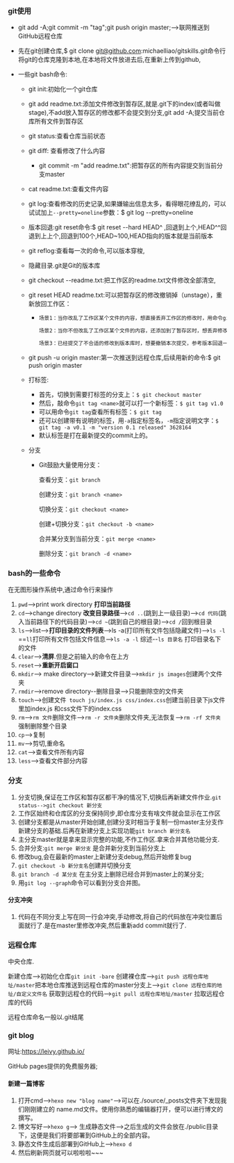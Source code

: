 ### git使用

+ git add -A;git commit -m "tag";git push origin master;-->联网推送到GitHub远程仓库
+ 先在git创建仓库,$ git clone git@github.com:michaelliao/gitskills.git命令行将git的仓库克隆到本地,在本地将文件放进去后,在重新上传到github,


+ 一些git bash命令:

  + git init:初始化一个git仓库

  + git add readme.txt:添加文件修改到暂存区,就是.git下的index(或者叫做stage),不add放入暂存区的修改都不会提交到分支,git add -A;提交当前仓库所有文件到暂存区

  + git status:查看仓库当前状态

  + git diff: 查看修改了什么内容

    + git commit -m "add readme.txt":把暂存区的所有内容提交到当前分支master

  + cat readme.txt:查看文件内容

  + git log:查看修改的历史记录,如果嫌输出信息太多，看得眼花缭乱的，可以试试加上`--pretty=oneline`参数：$ git log --pretty=oneline

  +  版本回退:git reset命令:$ git reset --hard HEAD^ ,回退到上个,HEAD^^回退到上上个,回退到100个,HEAD~100,HEAD指向的版本就是当前版本

  + git reflog:查看每一次的命令,可以版本穿梭,

  + 隐藏目录.git是Git的版本库

  + git checkout --readme.txt:把工作区的readme.txt文件修改全部清空,

  + git reset HEAD readme.txt:可以把暂存区的修改撤销掉（unstage），重新放回工作区：

    + ```tex
      场景1：当你改乱了工作区某个文件的内容，想直接丢弃工作区的修改时，用命令git checkout -- file。

      场景2：当你不但改乱了工作区某个文件的内容，还添加到了暂存区时，想丢弃修改，分两步，第一步用命令git reset HEAD file，就回到了场景1，第二步按场景1操作。

      场景3：已经提交了不合适的修改到版本库时，想要撤销本次提交，参考版本回退一节，不过前提是没有推送到远程库。
      ```

  + git push -u origin master:第一次推送到远程仓库,后续用新的命令:$ git push origin master

  + 打标签:

    + 首先，切换到需要打标签的分支上：`$ git checkout master`
    + 然后，敲命令`git tag <name>`就可以打一个新标签：`$ git tag v1.0`
    + 可以用命令`git tag`查看所有标签：`$ git tag`
    + 还可以创建带有说明的标签，用`-a`指定标签名，`-m`指定说明文字：`$ git tag -a v0.1 -m "version 0.1 released" 3628164`
    + 默认标签是打在最新提交的commit上的。

  + 分支

    + Git鼓励大量使用分支：

      查看分支：`git branch`

      创建分支：`git branch <name>`

      切换分支：`git checkout <name>`

      创建+切换分支：`git checkout -b <name>`

      合并某分支到当前分支：`git merge <name>`

      删除分支：`git branch -d <name>`

### bash的一些命令

在无图形操作系统中,通过命令行来操作

1. `pwd`-->print work directory **打印当前路径**
2. `cd`-->change directory  **改变目录路径**-->`cd ..`(跳到上一级目录)-->`cd 代码`(跳入当前路径下的代码目录)-->`cd ~`(跳到自己的根目录)-->`cd /`回到根目录
3. `ls`-->list-->**打印目录的文件列表**-->ls -a(打印所有文件包括隐藏文件)-->`ls -l` ==`ll`打印所有文件包括文件信息-->`ls -a -l` 综述--`ls 目录名` 打印目录名下的文件
4. `clear`-->**清屏**.但是之前输入的命令在上方
5. `reset`-->**重新开启窗口**
6. `mkdir`--> make directory-->新建文件目录-->`mkdir js images`创建两个文件夹
7. `rmdir`-->remove directory--删除目录-->只能删除空的文件夹
8. `touch`-->创建文件` touch js/index.js css/index.css`创建当前目录下js文件里加index.js 和css文件下的index.css
9. `rm`-->`rm 文件`删除文件-->`rm -r 文件夹`删除文件夹,无法恢复-->`rm -rf 文件夹`强制删除整个目录
10. `cp`-->复制
11. `mv`-->剪切,重命名
12. `cat`-->查看文件所有内容
13. `less`-->查看文件部分内容




### 分支

1. 分支切换,保证在工作区和暂存区都干净的情况下,切换后再新建文件作业.`git status-->git checkout 新分支`
2. 工作区始终和仓库区的分支保持同步,即仓库分支有啥文件就会显示在工作区
3. 创建分支都是从master开始创建,创建分支时相当于复制一份master主分支作新建分支的基础.后再在新建分支上实现功能`git branch 新分支名`
4. 主分支master就是拿来显示完整的功能,不作工作区.拿来合并其他功能分支.
5. 合并分支:`git merge 新分支` 是合并新分支到当前分支上
6. 修改bug,会在最新的master上新建分支debug,然后开始修复bug
7. `git checkout -b 新分支名`创建并切换分支
8. `git branch -d 某分支` 在主分支上删除已经合并到master上的某分支;
9. 用`git log --graph`命令可以看到分支合并图。

#### 分支冲突

1. 代码在不同分支上写在同一行会冲突,手动修改,将自己的代码放在冲突位置后面就行了.是在master里修改冲突,然后重新add commit就行了.

### 远程仓库

中央仓库.

新建仓库-->初始化仓库`git init -bare` 创建裸仓库-->`git push 远程仓库地址/master`把本地仓库推送到远程仓库的master分支上-->`git clone 远程仓库的地址/自定义文件名` 获取到远程仓的代码-->`git pull 远程仓库地址/master` 拉取远程仓库的代码

远程仓库命名一般以.git结尾

### git blog

网址:https://leivy.github.io/

GitHub pages提供的免费服务器;

#### 新建一篇博客

1. 打开cmd-->`hexo new "blog name"`-->可以在./source/_posts文件夹下发现我们刚刚建立的 name.md文件。使用你熟悉的编辑器打开，便可以进行博文的撰写。
2. 博文写好-->`hexo g`--> 生成静态文件-->之后生成的文件会放在./public目录下，这便是我们将要部署到GitHub上的全部内容。
3. 静态文件生成后部署到GitHub上-->`hexo d` 
4. 然后刷新网页就可以啦啦啦~~~